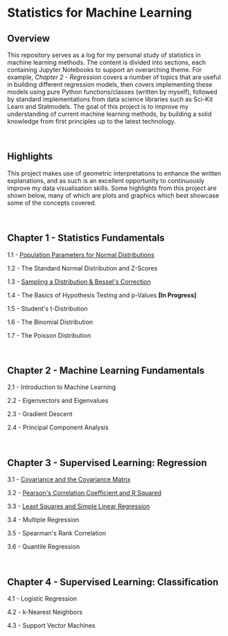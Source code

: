 # Statistics for Machine Learning

## Overview

This repository serves as a log for my personal study of statistics in machine learning methods. The content is divided into sections, each containing Jupyter Notebooks to support an overarching theme. For example, *Chapter 2 - Regression* covers a number of topics that are useful in building different regression models, then covers implementing these models using pure Python functions/classes (written by myself), followed by standard implementations from data science libraries such as Sci-Kit Learn and Statmodels. The goal of this project is to improve my understanding of current machine learning methods, by building a solid knowledge from first principles up to the latest technology.

&nbsp;

## Highlights

This project makes use of geometric interpretations to enhance the written explanations, and as such is an excellent opportunity to continuously improve my data visualisation skills. Some highlights from this project are shown below, many of which are plots and graphics which best showcase some of the concepts covered.

&nbsp;

## Chapter 1 - Statistics Fundamentals

1.1 - [Population Parameters for Normal Distributions](https://github.com/BradneySmith/Statistics-for-Machine-Learning/blob/main/Chapter%201%20-%20Statistics%20Fundamentals/1.1%20-%20Population%20Parameters%20for%20Normal%20Distributions.ipynb)

1.2 - The Standard Normal Distribution and Z-Scores

1.3 - [Sampling a Distribution & Bessel's Correction](https://github.com/BradneySmith/Statistics-for-Machine-Learning/blob/main/Chapter%201%20-%20Statistics%20Fundamentals/1.2%20-%20Sampling%20a%20Distribution%20%26%20Bessel's%20Correction.ipynb)

1.4 - The Basics of Hypothesis Testing and p-Values **[In Progress]**

1.5 - Student's t-Distribution

1.6 - The Binomial Distribution

1.7 - The Poisson Distribution

&nbsp;

## Chapter 2 - Machine Learning Fundamentals

2.1 - Introduction to Machine Learning

2.2 - Eigenvectors and Eigenvalues

2.3 - Gradient Descent

2.4 - Principal Component Analysis

&nbsp;

## Chapter 3 - Supervised Learning: Regression

3.1 - [Covariance and the Covariance Matrix](https://github.com/BradneySmith/Statistics-for-Machine-Learning/blob/main/Chapter%202%20-%20Regression/2.1%20-%20Covariance%20and%20the%20Covariance%20Matrix.ipynb)

3.2 - [Pearson's Correlation Coefficient and R Squared](https://github.com/BradneySmith/Statistics-for-Machine-Learning/blob/main/Chapter%202%20-%20Regression/2.2%20-%20Pearson's%20Correlation%20Coefficient%20and%20R%20Squared.ipynb)

3.3 - [Least Squares and Simple Linear Regression](https://github.com/BradneySmith/Statistics-for-Machine-Learning/blob/main/Chapter%202%20-%20Regression/2.3%20-%20Least%20Squares%20and%20Simple%20Linear%20Regression.ipynb)

3.4 - Multiple Regression

3.5 - Spearman's Rank Correlation

3.6 - Quantile Regression

&nbsp;


## Chapter 4 - Supervised Learning: Classification

4.1 - Logistic Regression

4.2 - k-Nearest Neighbors

4.3 - Support Vector Machines

&nbsp; 
